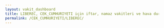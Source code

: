 ```yaml
---
layout: vakit_dashboard
title: LIBEREC, CEK_CUMHURIYETI için iftar, namaz vakitleri ve hava durumu - ilçe/eyalet seç
permalink: /CEK_CUMHURIYETI/LIBEREC/
---
```


<script type="text/javascript">
  var GLOBAL_COUNTRY = 'CEK_CUMHURIYETI';
  var GLOBAL_CITY = 'LIBEREC';
  var GLOBAL_STATE = '';
  var lat = 72;
  var lon = 21;
</script>
